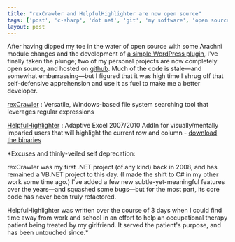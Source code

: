 ```yaml
---
title: "rexCrawler and HelpfulHighlighter are now open source"
tags: ['post', 'c-sharp', 'dot net', 'git', 'my software', 'open source', 'plugin', 'regex', 'tool', 'vbnet']
layout: post
---
```


After having dipped my toe in the water of open source with some Arachni
module changes and the development of [a simple WordPress
plugin](/portfolio/whats-my-status/), I've finally taken the plunge; two
of my personal projects are now completely open source, and hosted on
[github](https://github.com). Much of the code is stale—and somewhat
embarrassing—but I figured that it was high time I shrug off that
self-defensive apprehension and use it as fuel to make me a better
developer.<!--more-->

[rexCrawler](https://github.com/haliphax/rexcrawler)
:   Versatile, Windows-based file system searching tool that leverages
    regular expressions

[HelpfulHighlighter](https://github.com/haliphax/helpful-highlighter)
:   Adaptive Excel 2007/2010 AddIn for visually/mentally imparied users
    that will highlight the current row and column - [download the
    binaries](/portfolio/helpfulhighlighter/)

*Excuses and thinly-veiled self deprecation:

rexCrawler was my first .NET project (of any kind) back in 2008, and has
remained a VB.NET project to this day. (I made the shift to C\# in my
other work some time ago.) I've added a few new subtle-yet-meaningful
features over the years—and squashed some bugs—but for the most part,
its core code has never been truly refactored.

HelpfulHighlighter was written over the course of 3 days when I could
find time away from work and school in an effort to help an occupational
therapy patient being treated by my girlfriend. It served the patient's
purpose, and has been untouched since.*
